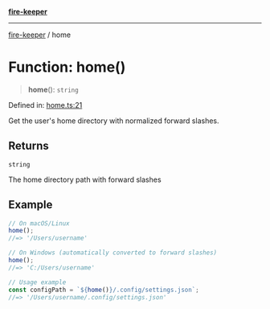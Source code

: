 [**fire-keeper**](../README.md)

***

[fire-keeper](../README.md) / home

# Function: home()

> **home**(): `string`

Defined in: [home.ts:21](https://github.com/phonowell/fire-keeper/blob/862cc844119f7a539be35ffaeee5bfb3fdb4b3cd/src/home.ts#L21)

Get the user's home directory with normalized forward slashes.

## Returns

`string`

The home directory path with forward slashes

## Example

```typescript
// On macOS/Linux
home();
//=> '/Users/username'

// On Windows (automatically converted to forward slashes)
home();
//=> 'C:/Users/username'

// Usage example
const configPath = `${home()}/.config/settings.json`;
//=> '/Users/username/.config/settings.json'
```
